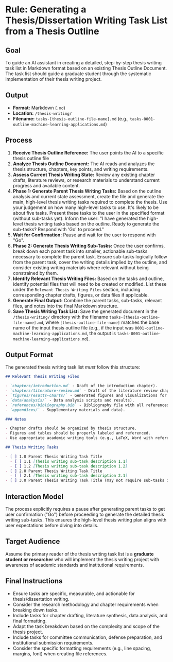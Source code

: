 # Rule: Generating a Thesis/Dissertation Writing Task List from a Thesis Outline

## Goal

To guide an AI assistant in creating a detailed, step-by-step thesis writing task list in Markdown format based on an existing Thesis Outline Document. The task list should guide a graduate student through the systematic implementation of their thesis writing project.

## Output

- **Format:** Markdown (`.md`)
- **Location:** `/thesis-writing/`
- **Filename:** `tasks-[thesis-outline-file-name].md` (e.g., `tasks-0001-outline-machine-learning-applications.md`)

## Process

1.  **Receive Thesis Outline Reference:** The user points the AI to a specific thesis outline file
2.  **Analyze Thesis Outline Document:** The AI reads and analyzes the thesis structure, chapters, key points, and writing requirements.
3.  **Assess Current Thesis Writing State:** Review any existing chapter drafts, literature reviews, or research materials to understand current progress and available content.
4.  **Phase 1: Generate Parent Thesis Writing Tasks:** Based on the outline analysis and current state assessment, create the file and generate the main, high-level thesis writing tasks required to complete the thesis. Use your judgement on how many high-level tasks to use. It's likely to be about five tasks. Present these tasks to the user in the specified format (without sub-tasks yet). Inform the user: "I have generated the high-level thesis writing tasks based on the outline. Ready to generate the sub-tasks? Respond with 'Go' to proceed."
5.  **Wait for Confirmation:** Pause and wait for the user to respond with "Go".
6.  **Phase 2: Generate Thesis Writing Sub-Tasks:** Once the user confirms, break down each parent task into smaller, actionable sub-tasks necessary to complete the parent task. Ensure sub-tasks logically follow from the parent task, cover the writing details implied by the outline, and consider existing writing materials where relevant without being constrained by them.
7.  **Identify Relevant Thesis Writing Files:** Based on the tasks and outline, identify potential files that will need to be created or modified. List these under the `Relevant Thesis Writing Files` section, including corresponding chapter drafts, figures, or data files if applicable.
8.  **Generate Final Output:** Combine the parent tasks, sub-tasks, relevant files, and notes into the final Markdown structure.
9.  **Save Thesis Writing Task List:** Save the generated document in the `/thesis-writing/` directory with the filename `tasks-[thesis-outline-file-name].md`, where `[thesis-outline-file-name]` matches the base name of the input thesis outline file (e.g., if the input was `0001-outline-machine-learning-applications.md`, the output is `tasks-0001-outline-machine-learning-applications.md`).

## Output Format

The generated thesis writing task list _must_ follow this structure:

```markdown
## Relevant Thesis Writing Files

- `chapters/introduction.md` - Draft of the introduction chapter).
- `chapters/literature-review.md` - Draft of the literature review chapter).
- `figures/results-charts/` - Generated figures and visualizations for results chapters).
- `data/analysis/` - Data analysis scripts and results).
- `references/bibliography.bib` - Bibliography file with all references).
- `appendices/` - Supplementary materials and data).

### Notes

- Chapter drafts should be organized by thesis structure.
- Figures and tables should be properly labeled and referenced.
- Use appropriate academic writing tools (e.g., LaTeX, Word with reference managers).

## Thesis Writing Tasks

- [ ] 1.0 Parent Thesis Writing Task Title
  - [ ] 1.1 [Thesis writing sub-task description 1.1]
  - [ ] 1.2 [Thesis writing sub-task description 1.2]
- [ ] 2.0 Parent Thesis Writing Task Title
  - [ ] 2.1 [Thesis writing sub-task description 2.1]
- [ ] 3.0 Parent Thesis Writing Task Title (may not require sub-tasks if purely organizational or preparatory)
```

## Interaction Model

The process explicitly requires a pause after generating parent tasks to get user confirmation ("Go") before proceeding to generate the detailed thesis writing sub-tasks. This ensures the high-level thesis writing plan aligns with user expectations before diving into details.

## Target Audience

Assume the primary reader of the thesis writing task list is a **graduate student or researcher** who will implement the thesis writing project with awareness of academic standards and institutional requirements.

## Final Instructions

- Ensure tasks are specific, measurable, and actionable for thesis/dissertation writing.
- Consider the research methodology and chapter requirements when breaking down tasks.
- Include tasks for chapter drafting, literature synthesis, data analysis, and final formatting.
- Adapt the task breakdown based on the complexity and scope of the thesis project.
- Include tasks for committee communication, defense preparation, and institutional submission requirements.
- Consider the specific formatting requirements (e.g., line spacing, margins, font) when creating file references.